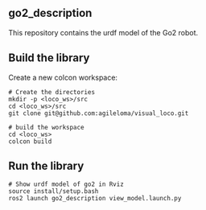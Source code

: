 ## go2_description
This repository contains the urdf model of the Go2 robot.

## Build the library
Create a new colcon workspace:
```
# Create the directories
mkdir -p <loco_ws>/src
cd <loco_ws>/src
git clone git@github.com:agileloma/visual_loco.git

# build the workspace
cd <loco_ws>
colcon build
```

## Run the library
```
# Show urdf model of go2 in Rviz
source install/setup.bash
ros2 launch go2_description view_model.launch.py
```
